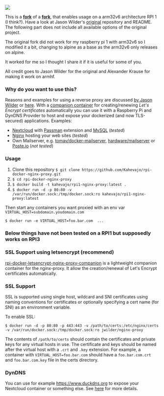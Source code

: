 [![](https://img.shields.io/docker/pulls/alexanderkrause/rpi-nginx-proxy.svg)](https://hub.docker.com/r/alexanderkrause/rpi-nginx-proxy "Click to view the image on Docker Hub")

This is a [**fork**](https://github.com/Kahevajo/rpi-docker-nginx-proxy) of a [**fork**](https://github.com/Alexander-Krause/rpi-docker-nginx-proxy), that enables usage on a arm32v6 architecture RPI 1 (I think?). Have a look at Jason Wilder's [original](https://github.com/jwilder/nginx-proxy) repository and README. The following part does not include all available options of the original project.

The original fork did not work for my raspberry pi 1 with arm32v6 so I modified it a bit, changing to alpine as a base as the arm32v6 only releases on alpine.

It worked for me so I thought I share it if it is useful for some of you.

All credit goes to Jason Wilder for the original and Alexander Krause for making it work on armhf.

### Why do you want to use this?
Reasons and examples for using a reverse proxy are discussed [by Jason Wilder](https://stackoverflow.com/a/366212/3250397) or [here](https://stackoverflow.com/a/366212/3250397).
With a [companion container](https://github.com/Alexander-Krause/rpi-docker-letsencrypt-nginx-proxy-companion) for creating/renewing *Let's Encrypt certificates* automatically you can use it with a Raspberry Pi and DynDNS Provider to host and expose your dockerized (and now TLS-secured) applications. Examples:

* [Nextcloud](https://github.com/nextcloud/docker) with [Passman](https://github.com/nextcloud/passman) extension and [MySQL](https://github.com/hypriot/rpi-mysql) (*tested*)
* [Nginx](https://github.com/armhf-docker-library/nginx) hosting your web sites (*tested*)
* Own Mailserver, e.g. [tomav/docker-mailserver](https://github.com/tomav/docker-mailserver), [hardware/mailserver](https://github.com/hardware/mailserver) or [Poste.io](https://poste.io/) (*not tested*)

### Usage

1. Clone this repository `$ git clone https://github.com/Kahevajo/rpi-docker-nginx-proxy.git`
2. `$ cd rpi-docker-nginx-proxy`
3. `$ docker build -t kahevajo/rpi1-nginx-proxy:latest .`
4. `$ docker run -d -p 80:80 -v /var/run/docker.sock:/tmp/docker.sock:ro kahevajo/rpi1-nginx-proxy:latest`

Then start any containers you want proxied with an env var `VIRTUAL_HOST=subdomain.youdomain.com`

    $ docker run -e VIRTUAL_HOST=foo.bar.com  ...



### Below things have not been tested on a RPI1 but supposedly works on RPI3


### SSL Support using letsencrypt (recommend)

[rpi-docker-letsencrypt-nginx-proxy-companion](https://github.com/Alexander-Krause/rpi-docker-letsencrypt-nginx-proxy-companion) is a lightweight companion container for the nginx-proxy. It allow the creation/renewal of Let's Encrypt certificates automatically. 

### SSL Support

SSL is supported using single host, wildcard and SNI certificates using naming conventions for
certificates or optionally specifying a cert name (for SNI) as an environment variable.

To enable SSL:

    $ docker run -d -p 80:80 -p 443:443 -v /path/to/certs:/etc/nginx/certs -v /var/run/docker.sock:/tmp/docker.sock:ro jwilder/nginx-proxy

The contents of `/path/to/certs` should contain the certificates and private keys for any virtual
hosts in use.  The certificate and keys should be named after the virtual host with a `.crt` and
`.key` extension.  For example, a container with `VIRTUAL_HOST=foo.bar.com` should have a
`foo.bar.com.crt` and `foo.bar.com.key` file in the certs directory.

### DynDNS

You can use for example https://www.duckdns.org to expose your Nextcloud container or something else. See [here](https://github.com/Alexander-Krause/rpi-docker-letsencrypt-nginx-proxy-companion/blob/master/README.md#dyndns) for more details.


